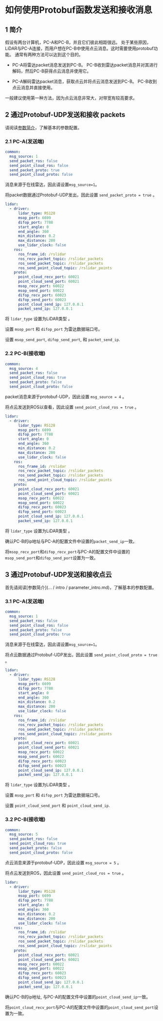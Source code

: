 # 如何使用Protobuf函数发送和接收消息

## 1 简介

假设有两台计算机，PC-A和PC-B，并且它们彼此相距很远。 处于某些原因，LiDAR与PC-A连接，而用户想在PC-B中使用点云消息。这时需要使用protobuf功能。 通常有两种方法可以达到这个目的。

- PC-A将雷达packet消息发送到PC-B。 PC-B收到雷达packet消息并对其进行解码，然后PC-B获得点云消息并使用它。

- PC-A解码雷达packet消息，获取点云并将点云消息发送到PC-B。 PC-B收到点云消息并直接使用。

一般建议使用第一种方法，因为点云消息非常大，对带宽有较高要求。  

## 2 通过Protobuf-UDP发送和接收 packets

请阅读[参数简介](../intro/parameter_intro_CN.md)，了解基本的参数配置。 

### 2.1 PC-A(发送端)

```yaml
common:
  msg_source: 1                                       
  send_packet_ros: false                                
  send_point_cloud_ros: false                            
  send_packet_proto: true                              
  send_point_cloud_proto: false                         
```

消息来源于在线雷达，因此请设置```msg_source=1```。

将packet数据通过Protobuf-UDP发出，因此设置 ```send_packet_proto = true``` 。

```yaml
lidar:
  - driver:
      lidar_type: RS128           
      msop_port: 6699             
      difop_port: 7788            
      start_angle: 0              
      end_angle: 360               
      min_distance: 0.2            
      max_distance: 200            
      use_lidar_clock: false        
    ros:
      ros_frame_id: /rslidar           
      ros_recv_packet_topic: /rslidar_packets    
      ros_send_packet_topic: /rslidar_packets    
      ros_send_point_cloud_topic: /rslidar_points      
    proto:
      point_cloud_recv_port: 60021                     
      point_cloud_send_port: 60021                     
      msop_recv_port: 60022                       
      msop_send_port: 60022                       
      difop_recv_port: 60023                      
      difop_send_port: 60023       
      point_cloud_send_ip: 127.0.0.1                   
      packet_send_ip: 127.0.0.1  
```

将 ```lidar_type``` 设置为LiDAR类型 。


设置 ```msop_port``` 和 ```difop_port``` 为雷达数据端口号。

设置 ```msop_send_port```, ```difop_send_port```, 和 ```packet_send_ip```.

### 2.2 PC-B(接收端)

```yaml
common:
  msg_source: 4                                       
  send_packet_ros: false                                
  send_point_cloud_ros: true                            
  send_packet_proto: false                              
  send_point_cloud_proto: false                         
```

packet消息来源于protobuf-UDP，因此设置 ```msg_source = 4``` 。

将点云发送到ROS以查看，因此设置 ```send_point_cloud_ros = true``` 。

```yaml
lidar:
  - driver:
      lidar_type: RS128           
      msop_port: 6699             
      difop_port: 7788            
      start_angle: 0              
      end_angle: 360               
      min_distance: 0.2            
      max_distance: 200            
      use_lidar_clock: false        
    ros:
      ros_frame_id: /rslidar           
      ros_recv_packet_topic: /rslidar_packets    
      ros_send_packet_topic: /rslidar_packets    
      ros_send_point_cloud_topic: /rslidar_points      
    proto:
      point_cloud_recv_port: 60021                     
      point_cloud_send_port: 60021                     
      msop_recv_port: 60022                       
      msop_send_port: 60022                       
      difop_recv_port: 60023                      
      difop_send_port: 60023       
      point_cloud_send_ip: 127.0.0.1                   
      packet_send_ip: 127.0.0.1  
```

将 ```lidar_type``` 设置为LiDAR类型 。

确认PC-B的ip地址与PC-A的配置文件中设置的```packet_send_ip```一致。

将```msop_recv_port```和```difop_recv_port```与PC-A的配置文件中设置的```msop_send_port```和```difop_send_port```设置为一致。

## 3 通过Protobuf-UDP发送和接收点云

首先请阅读[参数简介](... / intro / parameter_intro.md)，了解基本的参数配置。 

### 3.1 PC-A(发送端)

```yaml
common:
  msg_source: 1                                       
  send_packet_ros: false                                
  send_point_cloud_ros: false                            
  send_packet_proto: false                              
  send_point_cloud_proto: true                         
```

消息来源于在线雷达，因此请设置```msg_source=1```。

将点云数据通过Protobuf-UDP发出，因此设置 ```send_point_cloud_proto = true``` 。

```yaml
lidar:
  - driver:
      lidar_type: RS128           
      msop_port: 6699             
      difop_port: 7788            
      start_angle: 0              
      end_angle: 360               
      min_distance: 0.2            
      max_distance: 200            
      use_lidar_clock: false        
    ros:
      ros_frame_id: /rslidar           
      ros_recv_packet_topic: /rslidar_packets    
      ros_send_packet_topic: /rslidar_packets    
      ros_send_point_cloud_topic: /rslidar_points      
    proto:
      point_cloud_recv_port: 60021                     
      point_cloud_send_port: 60021                     
      msop_recv_port: 60022                       
      msop_send_port: 60022                       
      difop_recv_port: 60023                      
      difop_send_port: 60023       
      point_cloud_send_ip: 127.0.0.1                   
      packet_send_ip: 127.0.0.1  
```

将 ```lidar_type``` 设置为LiDAR类型 。

设置 ```msop_port``` 和 ```difop_port``` 为雷达数据端口号。

设置 ```point_cloud_send_port``` 和 ```point_cloud_send_ip```.

### 3.2 PC-B(接收端)

```yaml
common:
  msg_source: 5                                       
  send_packet_ros: false                                
  send_point_cloud_ros: true                            
  send_packet_proto: false                              
  send_point_cloud_proto: false                         
```

点云消息来源于protobuf-UDP，因此设置 ```msg_source = 5``` 。

将点云发送到ROS，因此设置 ```send_point_cloud_ros = true``` 。

```yaml
lidar:
  - driver:
      lidar_type: RS128           
      msop_port: 6699             
      difop_port: 7788            
      start_angle: 0              
      end_angle: 360               
      min_distance: 0.2            
      max_distance: 200            
      use_lidar_clock: false        
    ros:
      ros_frame_id: /rslidar           
      ros_recv_packet_topic: /rslidar_packets    
      ros_send_packet_topic: /rslidar_packets    
      ros_send_point_cloud_topic: /rslidar_points      
    proto:
      point_cloud_recv_port: 60021                     
      point_cloud_send_port: 60021                     
      msop_recv_port: 60022                       
      msop_send_port: 60022                       
      difop_recv_port: 60023                      
      difop_send_port: 60023       
      point_cloud_send_ip: 127.0.0.1                   
      packet_send_ip: 127.0.0.1  
```

确认PC-B的ip地址, 与PC-A的配置文件中设置的```point_cloud_send_ip```一致。

将```point_cloud_recv_port```与PC-A的配置文件中设置的```point_cloud_send_port```设置为一致。













